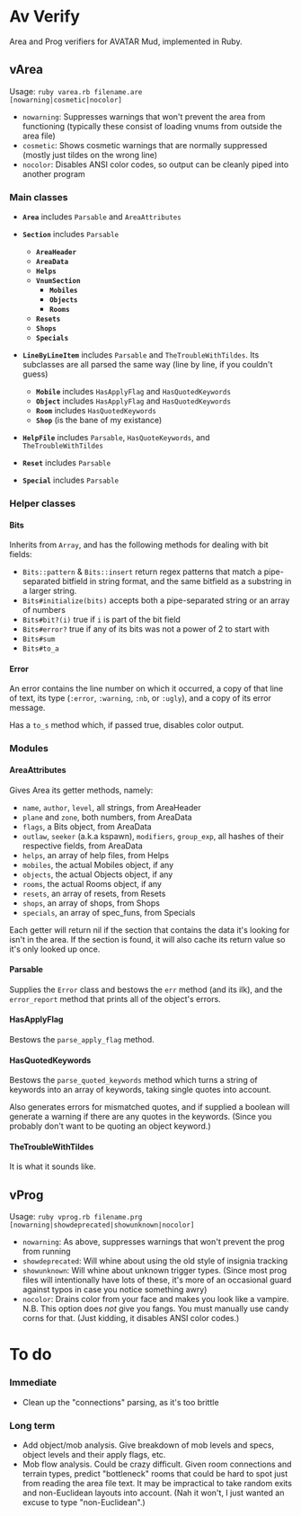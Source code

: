 # Av Verify

Area and Prog verifiers for AVATAR Mud, implemented in Ruby.

## vArea

Usage: <code>ruby varea.rb filename.are [nowarning|cosmetic|nocolor]</code>

* <code>nowarning</code>: Suppresses warnings that won't prevent the area from functioning (typically these consist of loading vnums from outside the area file)
* <code>cosmetic</code>: Shows cosmetic warnings that are normally suppressed (mostly just tildes on the wrong line)
* <code>nocolor</code>: Disables ANSI color codes, so output can be cleanly piped into another program

### Main classes

* <code>**Area**</code> includes <code>Parsable</code> and <code>AreaAttributes</code>

* <code>**Section**</code> includes <code>Parsable</code>
  * <code>**AreaHeader**</code>
  * <code>**AreaData**</code>
  * <code>**Helps**</code>
  * <code>**VnumSection**</code>
    * <code>**Mobiles**</code>
    * <code>**Objects**</code>
    * <code>**Rooms**</code>
  * <code>**Resets**</code>
  * <code>**Shops**</code>
  * <code>**Specials**</code>

* <code>**LineByLineItem**</code> includes <code>Parsable</code> and <code>TheTroubleWithTildes</code>. Its subclasses are all parsed the same way (line by line, if you couldn't guess)
  * <code>**Mobile**</code> includes <code>HasApplyFlag</code> and <code>HasQuotedKeywords</code>
  * <code>**Object**</code> includes <code>HasApplyFlag</code> and <code>HasQuotedKeywords</code>
  * <code>**Room**</code> includes <code>HasQuotedKeywords</code>
  * <code>**Shop**</code> (is the bane of my existance)

* <code>**HelpFile**</code> includes <code>Parsable</code>, <code>HasQuoteKeywords</code>, and <code>TheTroubleWithTildes</code>
* <code>**Reset**</code> includes <code>Parsable</code>
* <code>**Special**</code> includes <code>Parsable</code>

### Helper classes

#### Bits
Inherits from <code>Array</code>, and has the following methods for dealing with bit fields:

* <code>Bits::pattern</code> & <code>Bits::insert</code> return regex patterns that match a pipe-separated bitfield in string format, and the same bitfield as a substring in a larger string.
* <code>Bits#initialize(bits)</code> accepts both a pipe-separated string or an array of numbers
* <code>Bits#bit?(i)</code> true if <code>i</code> is part of the bit field
* <code>Bits#error?</code> true if any of its bits was not a power of 2 to start with
* <code>Bits#sum</code>
* <code>Bits#to_a</code>

#### Error
An error contains the line number on which it occurred, a copy of that line of text, its type (<code>:error</code>, <code>:warning</code>, <code>:nb</code>, or <code>:ugly</code>), and a copy of its error message.

Has a <code>to_s</code> method which, if passed true, disables color output.

### Modules

#### AreaAttributes
Gives Area its getter methods, namely:

* <code>name</code>, <code>author</code>, <code>level</code>, all strings, from AreaHeader
* <code>plane</code> and <code>zone</code>, both numbers, from AreaData
* <code>flags</code>, a Bits object, from AreaData
* <code>outlaw</code>, <code>seeker</code> (a.k.a kspawn), <code>modifiers</code>, <code>group_exp</code>, all hashes of their respective fields, from AreaData
* <code>helps</code>, an array of help files, from Helps
* <code>mobiles</code>, the actual Mobiles object, if any
* <code>objects</code>, the actual Objects object, if any
* <code>rooms</code>, the actual Rooms object, if any
* <code>resets</code>, an array of resets, from Resets
* <code>shops</code>, an array of shops, from Shops
* <code>specials</code>, an array of spec_funs, from Specials

Each getter will return nil if the section that contains the data it's looking for isn't in the area. If the section is found, it will also cache its return value so it's only looked up once.

#### Parsable
Supplies the <code>Error</code> class and bestows the <code>err</code> method (and its ilk), and the <code>error_report</code> method that prints all of the object's errors.

#### HasApplyFlag
Bestows the <code>parse_apply_flag</code> method.

#### HasQuotedKeywords
Bestows the <code>parse_quoted_keywords</code> method which turns a string of keywords into an array of keywords, taking single quotes into account.

Also generates errors for mismatched quotes, and if supplied a boolean will generate a warning if there are any quotes in the keywords. (Since you probably don't want to be quoting an object keyword.)

#### TheTroubleWithTildes
It is what it sounds like.


## vProg

Usage: <code>ruby vprog.rb filename.prg [nowarning|showdeprecated|showunknown|nocolor]</code>

* <code>nowarning</code>: As above, suppresses warnings that won't prevent the prog from running
* <code>showdeprecated</code>: Will whine about using the old style of insignia tracking
* <code>showunknown</code>: Will whine about unknown trigger types. (Since most prog files will intentionally have lots of these, it's more of an occasional guard against typos in case you notice something awry)
* <code>nocolor</code>: Drains color from your face and makes you look like a vampire. N.B. This option does _not_ give you fangs. You must manually use candy corns for that. (Just kidding, it disables ANSI color codes.)

# To do

### Immediate

* Clean up the "connections" parsing, as it's too brittle

### Long term

* Add object/mob analysis. Give breakdown of mob levels and specs, object levels and their apply flags, etc.
* Mob flow analysis. Could be crazy difficult. Given room connections and terrain types, predict "bottleneck" rooms that could be hard to spot just from reading the area file text. It may be impractical to take random exits and non-Euclidean layouts into account. (Nah it won't, I just wanted an excuse to type "non-Euclidean".)
